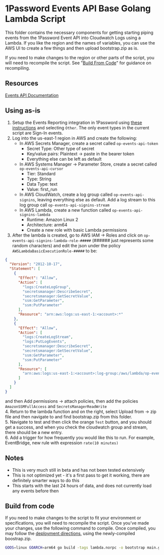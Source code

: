 # 1Password Events API Base Golang Lambda Script

This folder contains the necessary components for getting starting piping events from the 1Password Event API into Cloudwatch Logs using a Lambda. If you like the region and the names of variables, you can use the AWS UI to create a few things and then upload bootstrap.zip as is.

If you need to make changes to the region or other parts of the script, you will need to recompile the script. See "[Build From Code](#build-from-code)" for guidance on recompiling. 

## Resources

[Events API Documentation](https://developer.1password.com/docs/events-api/)

## Using as-is

1. Setup the Events Reporting integration in 1Password using [these instructions](https://support.1password.com/events-reporting/#step-1-set-up-an-events-reporting-integration) and selecting `Other`. The only event types in the current script are Sign-In events.
2. Log into the us-east-1 region in AWS and create the following:
   - In AWS Secrets Manager, create a secret called `op-events-api-token`
     - Secret Type: Other type of secret
     - Key/value pairs: Plaintext -> paste in the bearer token
     - Everything else can be left as default
   - In AWS Systems Manager -> Parameter Store, create a secret called `op-events-api-cursor`
     - Tier: Standard
     - Type: String
     - Data Type: text
     - Value: first_run
   - In AWS CloudWatch, create a log group called `op-events-api-signins`, leaving everything else as default. Add a log stream to this log group call `op-events-api-signins-stream`
   - In AWS Lambda, create a new function called `op-events-api-signins-lambda`
     - Runtime: Amazon Linux 2
     - Architecture: arm64
     - Create a new role with basic Lambda permissions
3. After the lambda is created, go to AWS IAM -> Roles and click on `op-events-api-signins-lambda-role-#####` (###### just represents some random characters) and edit the json under the policy `AWSLambdaBasicExecutionRole-#####` to be:

```json
{
  "Version": "2012-10-17",
  "Statement": [
    {
      "Effect": "Allow",
      "Action": [
        "logs:CreateLogGroup",
        "secretsmanager:DescribeSecret",
        "secretsmanager:GetSecretValue",
        "ssm:GetParameter",
        "ssm:PutParameter"
      ],
      "Resource": "arn:aws:logs:us-east-1:<account>:*"
    },
    {
      "Effect": "Allow",
      "Action": [
        "logs:CreateLogStream",
        "logs:PutLogEvents",
        "secretsmanager:DescribeSecret",
        "secretsmanager:GetSecretValue",
        "ssm:GetParameter",
        "ssm:PutParameter"
      ],
      "Resource": [
        "arn:aws:logs:us-east-1:<account>:log-group:/aws/lambda/op-events-api-signins-lambda:*"
      ]
    }
  ]
}
```

and then Add permissions -> attach policies, then add the policies `AmazonSSMFullAccess` and `SecretsManagerReadWrite`  
4. Return to the lambda function and on the right, select Upload from -> zip file and then navigate to and find bootstrap.zip from this folder.  
5. Navigate to test and then click the orange `Test` button, and you should get a success, and when you check the cloudwatch group and stream, there should be a new entry.  
6. Add a trigger for how frequently you would like this to run. For example, EventBridge, new rule with expression `rate(10 minutes)`

## Notes

- This is very much still in beta and has not been tested extensively
- This is not optimized yet - it's a first pass to get it working, there are definitely smarter ways to do this
- This starts with the last 24 hours of data, and does not currently load any events before then


## Build from code
If you need to make changes to the script to fit your environment or specifications, you will need to recompile the script. Once you've made your changes, use the following command to compile. Once compiled, you may follow the [deployment directions](#using-as-is), using the newly-compiled boostrap.zip. 

```bash
GOOS=linux GOARCH=arm64 go build -tags lambda.norpc -o bootstrap main.go && zip bootstrap.zip bootstrap
```
